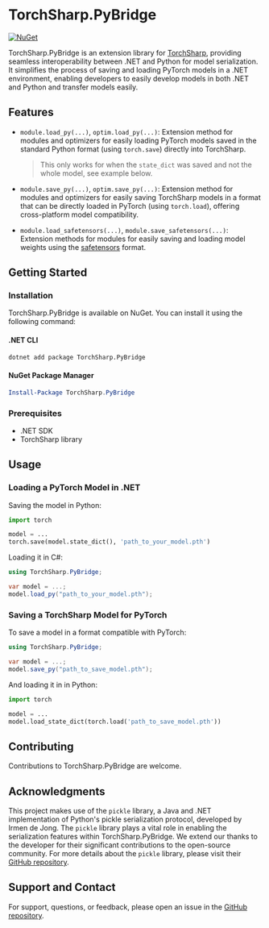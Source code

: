 # TorchSharp.PyBridge

[![NuGet](https://img.shields.io/nuget/v/TorchSharp.PyBridge.svg)](https://www.nuget.org/packages/TorchSharp.PyBridge/)

TorchSharp.PyBridge is an extension library for [TorchSharp](https://github.com/dotnet/TorchSharp), providing seamless interoperability between .NET and Python for model serialization. It simplifies the process of saving and loading PyTorch models in a .NET environment, enabling developers to easily develop models in both .NET and Python and transfer models easily.

## Features

- `module.load_py(...)`, `optim.load_py(...)`: Extension method for modules and optimizers for easily loading PyTorch models saved in the standard Python format (using `torch.save`) directly into TorchSharp.

    > This only works for when the `state_dict` was saved and not the whole model, see example below.

- `module.save_py(...)`, `optim.save_py(...)`: Extension method for modules and optimizers for easily saving TorchSharp models in a format that can be directly loaded in PyTorch (using `torch.load`), offering cross-platform model compatibility.

- `module.load_safetensors(...)`, `module.save_safetensors(...)`: Extension methods for modules for easily saving and loading model weights using the [safetensors](https://github.com/huggingface/safetensors) format. 

## Getting Started

### Installation

TorchSharp.PyBridge is available on NuGet. You can install it using the following command:

#### .NET CLI
```bash
dotnet add package TorchSharp.PyBridge
```

#### NuGet Package Manager
```powershell
Install-Package TorchSharp.PyBridge
```

### Prerequisites

- .NET SDK
- TorchSharp library

## Usage

### Loading a PyTorch Model in .NET

Saving the model in Python:

```python
import torch 

model = ...
torch.save(model.state_dict(), 'path_to_your_model.pth')
```

Loading it in C#:

```csharp
using TorchSharp.PyBridge;

var model = ...;
model.load_py("path_to_your_model.pth");
```

### Saving a TorchSharp Model for PyTorch

To save a model in a format compatible with PyTorch:

```csharp
using TorchSharp.PyBridge;

var model = ...;
model.save_py("path_to_save_model.pth");
```

And loading it in in Python:

```python
import torch

model = ...
model.load_state_dict(torch.load('path_to_save_model.pth'))
```

## Contributing

Contributions to TorchSharp.PyBridge are welcome. 

## Acknowledgments

This project makes use of the `pickle` library, a Java and .NET implementation of Python's pickle serialization protocol, developed by Irmen de Jong. The `pickle` library plays a vital role in enabling the serialization features within TorchSharp.PyBridge. We extend our thanks to the developer for their significant contributions to the open-source community. For more details about the `pickle` library, please visit their [GitHub repository](https://github.com/irmen/pickle).

## Support and Contact

For support, questions, or feedback, please open an issue in the [GitHub repository](https://github.com/shaltielshmid/TorchSharp.PyBridge).
